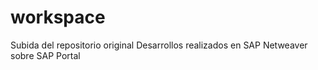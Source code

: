 # workspace
Subida del repositorio original
Desarrollos realizados en SAP Netweaver sobre SAP Portal
